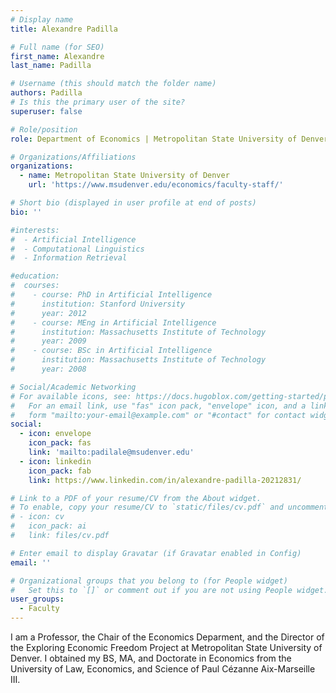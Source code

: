 ```yaml
---
# Display name
title: Alexandre Padilla

# Full name (for SEO)
first_name: Alexandre
last_name: Padilla

# Username (this should match the folder name)
authors: Padilla
# Is this the primary user of the site?
superuser: false

# Role/position
role: Department of Economics | Metropolitan State University of Denver

# Organizations/Affiliations
organizations:
  - name: Metropolitan State University of Denver
    url: 'https://www.msudenver.edu/economics/faculty-staff/'

# Short bio (displayed in user profile at end of posts)
bio: ''

#interests:
#  - Artificial Intelligence
#  - Computational Linguistics
#  - Information Retrieval

#education:
#  courses:
#    - course: PhD in Artificial Intelligence
#      institution: Stanford University
#      year: 2012
#    - course: MEng in Artificial Intelligence
#      institution: Massachusetts Institute of Technology
#      year: 2009
#    - course: BSc in Artificial Intelligence
#      institution: Massachusetts Institute of Technology
#      year: 2008

# Social/Academic Networking
# For available icons, see: https://docs.hugoblox.com/getting-started/page-builder/#icons
#   For an email link, use "fas" icon pack, "envelope" icon, and a link in the
#   form "mailto:your-email@example.com" or "#contact" for contact widget.
social:
  - icon: envelope
    icon_pack: fas
    link: 'mailto:padilale@msudenver.edu'
  - icon: linkedin
    icon_pack: fab
    link: https://www.linkedin.com/in/alexandre-padilla-20212831/

# Link to a PDF of your resume/CV from the About widget.
# To enable, copy your resume/CV to `static/files/cv.pdf` and uncomment the lines below.
# - icon: cv
#   icon_pack: ai
#   link: files/cv.pdf

# Enter email to display Gravatar (if Gravatar enabled in Config)
email: ''

# Organizational groups that you belong to (for People widget)
#   Set this to `[]` or comment out if you are not using People widget.
user_groups:
  - Faculty
---
```


I am a Professor, the Chair of the Economics Deparment, and the Director of the Exploring Economic Freedom Project at Metropolitan State University of Denver. I obtained my BS, MA, and Doctorate in Economics from the University of Law, Economics, and Science of Paul Cézanne Aix-Marseille III.